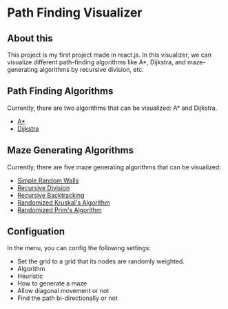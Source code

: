 # Path Finding Visualizer
## About this
This project is my first project made in react.js. In this visualizer, we can visualize different path-finding algorithms like A*, Dijkstra, and maze-generating algorithms by recursive division, etc.

## Path Finding Algorithms
Currently, there are two algorithms that can be visualized:  A* and Dijkstra.
- [A*](https://github.com/LamHo220/path-finding-visualizer/blob/main/src/Main/Algorithms/PathFinding/AStar.js)
- [Dijkstra](https://github.com/LamHo220/path-finding-visualizer/blob/main/src/Main/Algorithms/PathFinding/Dijkstra.js)

## Maze Generating Algorithms
Currently, there are five maze generating algorithms that can be visualized:
- [Simple Random Walls](https://github.com/LamHo220/path-finding-visualizer/blob/main/src/Main/Algorithms/Maze/SimpleRandomWalls.js)
- [Recursive Division](https://github.com/LamHo220/path-finding-visualizer/blob/main/src/Main/Algorithms/Maze/RecursiveDivision.js)
- [Recursive Backtracking](https://github.com/LamHo220/path-finding-visualizer/blob/main/src/Main/Algorithms/Maze/RecursiveBacktracking.js)
- [Randomized Kruskal's Algorithm](https://github.com/LamHo220/path-finding-visualizer/blob/main/src/Main/Algorithms/Maze/Kruskal.js)
- [Randomized Prim's Algorithm](https://github.com/LamHo220/path-finding-visualizer/blob/main/src/Main/Algorithms/Maze/Prim.js)

## Configuation
In the menu, you can config the following settings:
- Set the grid to a grid that its nodes are randomly weighted.
- Algorithm
- Heuristic
- How to generate a maze
- Allow diagonal movement or not
- Find the path bi-directionally or not
